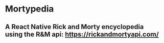 # Mortypedia
## A React Native Rick and Morty encyclopedia using the R&M api: https://rickandmortyapi.com/
